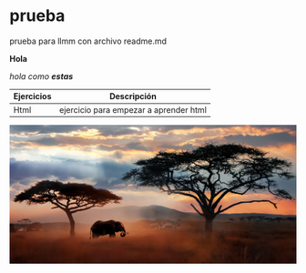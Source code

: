 # prueba
prueba para llmm con archivo readme.md

**Hola**

_hola como **estas**_

Ejercicios|Descripción
-----------|---------
Html|ejercicio para empezar a aprender html

![savana](/imagenes/img.jpg)
